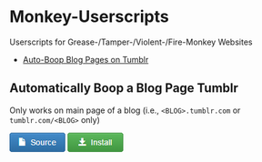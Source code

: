 # Monkey-Userscripts
Userscripts for Grease-/Tamper-/Violent-/Fire-Monkey
Websites
- [Auto-Boop Blog Pages on Tumblr](#auto_boop_tumblr)

## <a name="auto_boop_tumblr"></a> Automatically Boop a Blog Page Tumblr
Only works on main page of a blog (i.e., `<BLOG>.tumblr.com` or `tumblr.com/<BLOG>` only)

[![Source](https://github.com/FoldMorePaper/Monkey-Userscripts/blob/main/assets/images/Source-Button.png)](https://github.com/FoldMorePaper/Monkey-Userscripts/blob/main/Tumblr_2024_April_Fools-Auto_Blog_Boop.user.js)
[![Install](https://github.com/FoldMorePaper/Monkey-Userscripts/blob/main/assets/images/Install-Button.png)](https://github.com/FoldMorePaper/Monkey-Userscripts/raw/main/Tumblr_2024_April_Fools-Auto_Blog_Boop.user.js)
